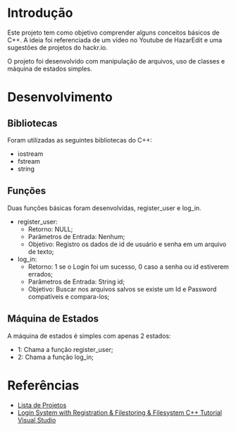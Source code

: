 # Introdução

Este projeto tem como objetivo comprender alguns conceitos básicos de C++. A ideia foi referenciada de um vídeo no Youtube de HazarEdit e uma sugestões de projetos do hackr.io. 

O projeto foi desenvolvido com manipulação de arquivos, uso de classes e máquina de estados simples.


# Desenvolvimento

## Bibliotecas

Foram utilizadas as seguintes bibliotecas do C++: 
- iostream
- fstream
- string 

## Funções

Duas funções básicas foram desenvolvidas, register_user e log_in. 

- register_user:
    - Retorno: NULL;
    - Parâmetros de Entrada: Nenhum;
    - Objetivo: Registro os dados de id de usuário e senha em um arquivo de texto;
- log_in:
    - Retorno: 1 se o Login foi um sucesso, 0 caso a senha ou id estiverem errados;
    - Parâmetros de Entrada: String id;
    - Objetivo: Buscar nos arquivos salvos se existe um Id e Password compatíveis e compara-los; 

## Máquina de Estados

A máquina de estados é simples com apenas 2 estados:

- 1: Chama a função register_user;
- 2: Chama a função log_in;

# Referências

- [Lista de Projetos](https://hackr.io/blog/cpp-projects)
- [Login System with Registration & Filestoring & Filesystem C++ Tutorial Visual Studio](https://www.youtube.com/watch?v=I_aWPGCaaFA)